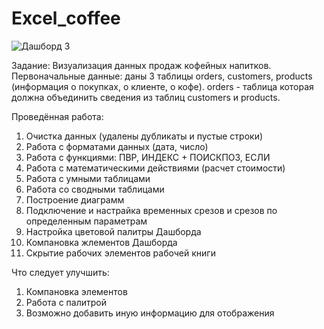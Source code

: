 # Excel_coffee

![Дашборд 3](https://github.com/user-attachments/assets/6b07e215-2de0-4814-a4d0-0fb6dfb53e28)


Задание: Визуализация данных продаж кофейных напитков. 
Первоначальные данные: даны 3 таблицы orders, customers, products (информация о покупках, о клиенте, о кофе). orders - таблица которая должна объединить сведения из таблиц customers и products. 

Проведённая работа:
1. Очистка данных (удалены дубликаты и пустые строки)
2. Работа с форматами данных (дата, число)
3. Работа с функциями: ПВР, ИНДЕКС + ПОИСКПОЗ, ЕСЛИ
4. Работа с математическими действиями (расчет стоимости)
5. Работа с умными таблицами
6. Работа со сводными таблицами
7. Построение диаграмм
8. Подключение и настрайка временных срезов и срезов по определенным параметрам
9. Настройка цветовой палитры Дашборда
10. Компановка жлементов Дашборда
11. Скрытие рабочих элементов рабочей книги

Что следует улучшить:
1. Компановка элементов
2. Работа с палитрой
3. Возможно добавить иную информацию для отображения
